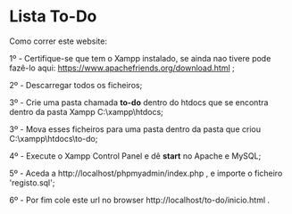 # Lista To-Do

Como correr este website:

1º - Certifique-se que tem o Xampp instalado, se ainda nao tivere pode fazê-lo aqui: https://www.apachefriends.org/download.html ; <p>
2º - Descarregar todos os ficheiros; <p>
3º - Crie uma pasta chamada **to-do** dentro do htdocs que se encontra dentro da pasta Xampp C:\xampp\htdocs; <p>
3º - Mova esses ficheiros para uma pasta dentro da pasta que criou C:\xampp\htdocs\to-do; <p>
4º - Execute o Xampp Control Panel e dê **start** no Apache e MySQL; <p>
5º - Aceda a http://localhost/phpmyadmin/index.php , e importe o ficheiro 'registo.sql';<p>
6º - Por fim cole este url no browser http://localhost/to-do/inicio.html . <p>
